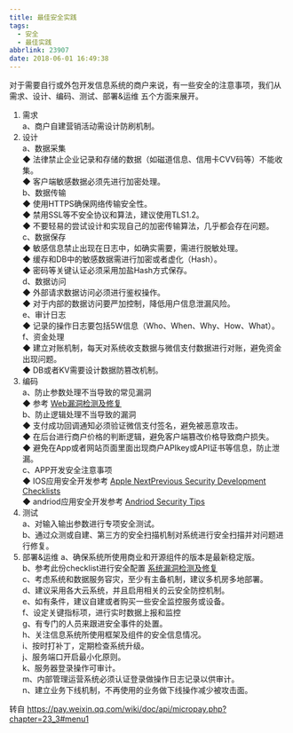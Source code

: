 ```yaml
---
title: 最佳安全实践
tags:
  - 安全
  - 最佳实践
abbrlink: 23907
date: 2018-06-01 16:49:38
---
```

对于需要自行或外包开发信息系统的商户来说，有一些安全的注意事项，我们从 需求、设计、编码、测试、部署&运维 五个方面来展开。  
1. 需求  
     a、商户自建营销活动需设计防刷机制。  
2. 设计  
     a、数据采集  
◆ 法律禁止企业记录和存储的数据（如磁道信息、信用卡CVV码等）不能收集。  
◆ 客户端敏感数据必须先进行加密处理。  
     b、数据传输  
◆ 使用HTTPS确保网络传输安全性。  
◆ 禁用SSL等不安全协议和算法，建议使用TLS1.2。  
◆ 不要轻易的尝试设计和实现自己的加密传输算法，几乎都会存在问题。  
     c、数据保存  
◆ 敏感信息禁止出现在日志中，如确实需要，需进行脱敏处理。  
◆ 缓存和DB中的敏感数据需进行加密或者虚化（Hash）。  
◆ 密码等关键认证必须采用加盐Hash方式保存。  
     d、数据访问  
◆ 外部请求数据访问必须进行鉴权操作。  
◆ 对于内部的数据访问要严加控制，降低用户信息泄漏风险。  
     e、审计日志  
◆ 记录的操作日志要包括5W信息（Who、When、Why、How、What）。  
     f、资金处理  
◆ 建立对账机制，每天对系统收支数据与微信支付数据进行对账，避免资金出现问题。  
◆ DB或者KV需要设计数据防篡改机制。  
3. 编码  
     a、防止参数处理不当导致的常见漏洞  
◆ 参考 [Web漏洞检测及修复](http://wiki.open.qq.com/wiki/Web漏洞检测及修复)  
     b、防止逻辑处理不当导致的漏洞  
◆ 支付成功回调通知必须验证微信支付签名，避免被恶意攻击。  
◆ 在后台进行商户价格的判断逻辑，避免客户端篡改价格导致商户损失。  
◆ 避免在App或者网站页面里面出现商户APIkey或API证书等信息，防止泄漏。  
     c、APP开发安全注意事项  
◆ IOS应用安全开发参考 [Apple NextPrevious Security Development Checklists](https://developer.apple.com/library/content/documentation/Security/Conceptual/SecureCodingGuide/SecurityDevelopmentChecklists/SecurityDevelopmentChecklists.html)  
◆ andriod应用安全开发参考 [Andriod Security Tips](https://developer.android.com/training/articles/security-tips.html)
4. 测试  
     a、对输入输出参数进行专项安全测试。  
     b、通过众测或自建、第三方的安全扫描机制对系统进行安全扫描并对问题进行修复。
5. 部署&运维
     a、确保系统所使用商业和开源组件的版本是最新稳定版。  
     b、参考此份checklist进行安全配置 [系统漏洞检测及修复](http://wiki.open.qq.com/wiki/系统漏洞检测及修复)  
     c、考虑系统和数据服务容灾，至少有主备机制，建议多机房多地部署。  
     d、建议采用各大云系统，并且启用相关的云安全防控机制。  
     e、如有条件，建议自建或者购买一些安全监控服务或设备。  
     f、设定关键指标项，进行实时数据上报和监控  
     g、有专门的人员来跟进安全事件的处置。  
     h、关注信息系统所使用框架及组件的安全信息情况。  
     i、按时打补丁，定期检查系统升级。  
     j、服务端口开启最小化原则。  
     k、服务器登录操作可审计。  
     m、内部管理运营系统必须认证登录做操作日志记录以供审计。  
     n、建立业务下线机制，不再使用的业务做下线操作减少被攻击面。  


转自 https://pay.weixin.qq.com/wiki/doc/api/micropay.php?chapter=23_3#menu1